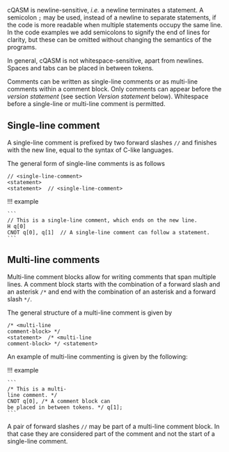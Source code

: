 cQASM is newline-sensitive, _i.e._ a newline terminates a statement.
A semicolon `;` may be used, instead of a newline to separate statements, if the code is more readable when multiple statements occupy the same line.
In the code examples we add semicolons to signify the end of lines for clarity, but these can be omitted without changing the semantics of the programs.

In general, cQASM is not whitespace-sensitive, apart from newlines. 
Spaces and tabs can be placed in between tokens.

Comments can be written as single-line comments or as multi-line comments within a comment block.
Only comments can appear before the _version statement_ (see section _Version statement_ below). Whitespace before a single-line or multi-line comment is permitted.

## Single-line comment

A single-line comment is prefixed by two forward slashes `//` and finishes with the new line, equal to the syntax of C-like languages.

The general form of single-line comments is as follows

```
// <single-line-comment>
<statement>
<statement>  // <single-line-comment>
```

!!! example

    ```
    // This is a single-line comment, which ends on the new line.
    H q[0]
    CNOT q[0], q[1]  // A single-line comment can follow a statement.
    ```

## Multi-line comments

Multi-line comment blocks allow for writing comments that span multiple lines. 
A comment block starts with the combination of a forward slash and an asterisk `/*` and end with the combination of an asterisk and a forward slash `*/`.

The general structure of a multi-line comment is given by

```
/* <multi-line
comment-block> */
<statement>  /* <multi-line
comment-block> */ <statement>
```

An example of multi-line commenting is given by the following:

!!! example

    ```
    /* This is a multi-
    line comment. */
    CNOT q[0], /* A comment block can
    be placed in between tokens. */ q[1];
    ```

A pair of forward slashes `//` may be part of a multi-line comment block.
In that case they are considered part of the comment and not the start of a single-line comment.
